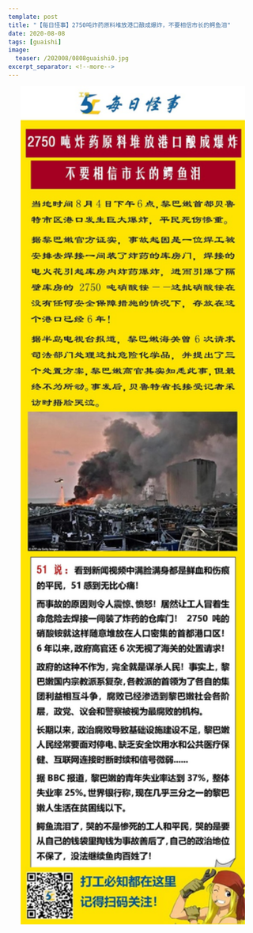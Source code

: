 ```yaml
---
template: post
title: "【每日怪事】2750吨炸药原料堆放港口酿成爆炸，不要相信市长的鳄鱼泪"
date: 2020-08-08
tags: [guaishi]
image:
  teaser: /202008/0808guaishi0.jpg
excerpt_separator: <!--more-->
---
```


<div style="text-align:center;color:grey"><img src="/images/202008/0808guaishi.jpg" width="90%"></div><br>

